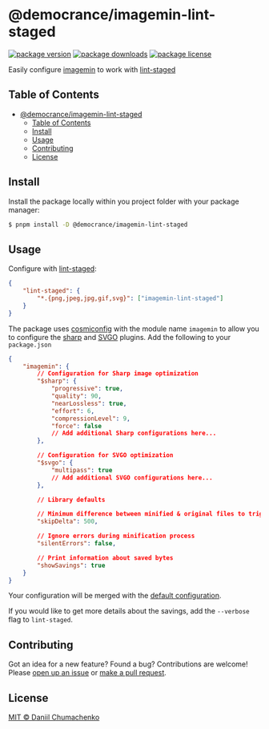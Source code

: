 # @democrance/imagemin-lint-staged

[![package version](https://img.shields.io/npm/v/@democrance/imagemin-lint-staged.svg?style=flat-square)](https://npmjs.org/package/@democrance/imagemin-lint-staged)
[![package downloads](https://img.shields.io/npm/dm/@democrance/imagemin-lint-staged.svg?style=flat-square)](https://npmjs.org/package/@democrance/imagemin-lint-staged)
[![package license](https://img.shields.io/npm/l/@democrance/imagemin-lint-staged.svg?style=flat-square)](https://npmjs.org/package/@democrance/imagemin-lint-staged)

Easily configure [imagemin](https://github.com/imagemin) to work with [lint-staged](https://github.com/okonet/lint-staged)

## Table of Contents

- [@democrance/imagemin-lint-staged](#democranceimagemin-lint-staged)
    - [Table of Contents](#table-of-contents)
    - [Install](#install)
    - [Usage](#usage)
    - [Contributing](#contributing)
    - [License](#license)

## Install

Install the package locally within you project folder with your package manager:

```sh
$ pnpm install -D @democrance/imagemin-lint-staged
```

## Usage

Configure with [lint-staged](https://github.com/okonet/lint-staged):

```json
{
    "lint-staged": {
        "*.{png,jpeg,jpg,gif,svg}": ["imagemin-lint-staged"]
    }
}
```

The package uses [cosmiconfig](https://www.npmjs.com/package/cosmiconfig) with the module name `imagemin` to allow you to configure the [sharp](https://sharp.pixelplumbing.com/api-output#toformat) and [SVGO](https://github.com/svg/svgo?tab=readme-ov-file#configuration) plugins. Add the following to your `package.json`

```json
{
    "imagemin": {
        // Configuration for Sharp image optimization
        "$sharp": {
            "progressive": true,
            "quality": 90,
            "nearLossless": true,
            "effort": 6,
            "compressionLevel": 9,
            "force": false
            // Add additional Sharp configurations here...
        },

        // Configuration for SVGO optimization
        "$svgo": {
            "multipass": true
            // Add additional SVGO configurations here...
        },

        // Library defaults

        // Minimum difference between minified & original files to trigger saving
        "skipDelta": 500,

        // Ignore errors during minification process
        "silentErrors": false,

        // Print information about saved bytes
        "showSavings": true
    }
}
```

Your configuration will be merged with the [default configuration](./default-conf.js).

If you would like to get more details about the savings, add the `--verbose` flag to `lint-staged`.

## Contributing

Got an idea for a new feature? Found a bug? Contributions are welcome! Please [open up an issue](https://github.com/daniil4udo/imagemin-lint-staged) or [make a pull request](https://makeapullrequest.com/).

## License

[MIT © Daniil Chumachenko](./LICENSE)
